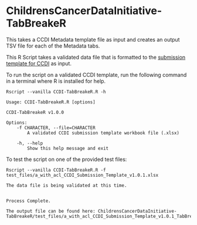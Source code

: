 # ChildrensCancerDataInitiative-TabBreakeR
This takes a CCDI Metadata template file as input and creates an output TSV file for each of the Metadata tabs.

This R Script takes a validated data file that is formatted to the [submission template for CCDI](https://github.com/CBIIT/ccdi-model/tree/main/metadata-manifest) as input.

To run the script on a validated CCDI template, run the following command in a terminal where R is installed for help.

```
Rscript --vanilla CCDI-TabBreakeR.R -h
```

```
Usage: CCDI-TabBreakeR.R [options]

CCDI-TabBreakeR v1.0.0

Options:
	-f CHARACTER, --file=CHARACTER
		A validated CCDI submission template workbook file (.xlsx)

	-h, --help
		Show this help message and exit
```

To test the script on one of the provided test files:

```
Rscript --vanilla CCDI-TabBreakeR.R -f test_files/a_with_acl_CCDI_Submission_Template_v1.0.1.xlsx 
```

```
The data file is being validated at this time.


Process Complete.

The output file can be found here: ChildrensCancerDataInitiative-TabBreakeR/test_files/a_with_acl_CCDI_Submission_Template_v1.0.1_TabBreak20221212
```
